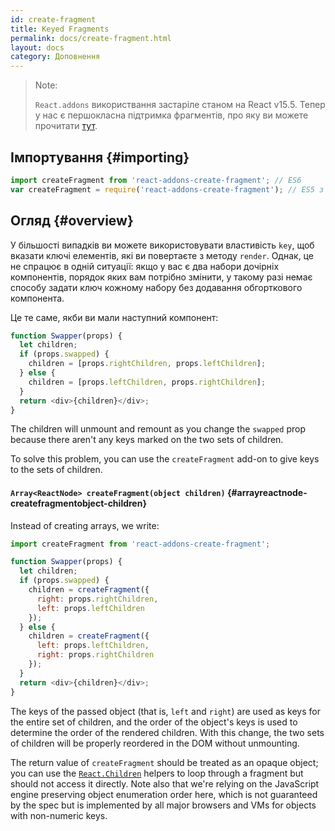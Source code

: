 ```yaml
---
id: create-fragment
title: Keyed Fragments
permalink: docs/create-fragment.html
layout: docs
category: Доповнення
---
```


> Note:
>
> `React.addons` використвання застаріле станом на React v15.5. Тепер у нас є першокласна підтримка фрагментів, про яку ви можете прочитати [тут](/docs/fragments.html).

## Імпортування {#importing}

```javascript
import createFragment from 'react-addons-create-fragment'; // ES6
var createFragment = require('react-addons-create-fragment'); // ES5 з npm
```

## Огляд {#overview}

У більшості випадків ви можете використовувати властивість `key`, щоб вказати ключі елементів, які ви повертаєте з методу `render`. Однак, це не спрацює в одній ситуації: якщо у вас є два набори дочірніх компонентів, порядок яких вам потрібно змінити, у такому разі немає способу задати ключ кожному набору без додавання обгорткового компонента.

Це те саме, якби ви мали наступний компонент:

```js
function Swapper(props) {
  let children;
  if (props.swapped) {
    children = [props.rightChildren, props.leftChildren];
  } else {
    children = [props.leftChildren, props.rightChildren];
  }
  return <div>{children}</div>;
}
```

The children will unmount and remount as you change the `swapped` prop because there aren't any keys marked on the two sets of children.

To solve this problem, you can use the `createFragment` add-on to give keys to the sets of children.

#### `Array<ReactNode> createFragment(object children)` {#arrayreactnode-createfragmentobject-children}

Instead of creating arrays, we write:

```javascript
import createFragment from 'react-addons-create-fragment';

function Swapper(props) {
  let children;
  if (props.swapped) {
    children = createFragment({
      right: props.rightChildren,
      left: props.leftChildren
    });
  } else {
    children = createFragment({
      left: props.leftChildren,
      right: props.rightChildren
    });
  }
  return <div>{children}</div>;
}
```

The keys of the passed object (that is, `left` and `right`) are used as keys for the entire set of children, and the order of the object's keys is used to determine the order of the rendered children. With this change, the two sets of children will be properly reordered in the DOM without unmounting.

The return value of `createFragment` should be treated as an opaque object; you can use the [`React.Children`](/docs/react-api.html#react.children) helpers to loop through a fragment but should not access it directly. Note also that we're relying on the JavaScript engine preserving object enumeration order here, which is not guaranteed by the spec but is implemented by all major browsers and VMs for objects with non-numeric keys.
